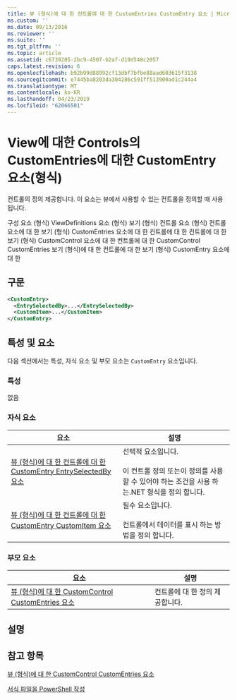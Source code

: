 ```yaml
---
title: 뷰 (형식)에 대 한 컨트롤에 대 한 CustomEntries CustomEntry 요소 | Microsoft Docs
ms.custom: ''
ms.date: 09/13/2016
ms.reviewer: ''
ms.suite: ''
ms.tgt_pltfrm: ''
ms.topic: article
ms.assetid: c6739205-2bc9-4507-b2af-d19d548c2057
caps.latest.revision: 6
ms.openlocfilehash: b92b99d88992cf13dbf7bfbe88aad603615f3138
ms.sourcegitcommit: e7445ba8203da304286c591ff513900ad1c244a4
ms.translationtype: MT
ms.contentlocale: ko-KR
ms.lasthandoff: 04/23/2019
ms.locfileid: "62066501"
---
```

# <a name="customentry-element-for-customentries-for-controls-for-view-format"></a>View에 대한 Controls의 CustomEntries에 대한 CustomEntry 요소(형식)

컨트롤의 정의 제공합니다. 이 요소는 뷰에서 사용할 수 있는 컨트롤을 정의할 때 사용 됩니다.

구성 요소 (형식) ViewDefinitions 요소 (형식) 보기 (형식) 컨트롤 요소 (형식) 컨트롤 요소에 대 한 보기 (형식) CustomEntries 요소에 대 한 컨트롤에 대 한 컨트롤에 대 한 보기 (형식) CustomControl 요소에 대 한 컨트롤에 대 한 CustomControl CustomEntries 보기 (형식)에 대 한 컨트롤에 대 한 보기 (형식) CustomEntry 요소에 대 한

## <a name="syntax"></a>구문

```xml
<CustomEntry>
  <EntrySelectedBy>...</EntrySelectedBy>
  <CustomItem>...</CustomItem>
</CustomEntry>
```

## <a name="attributes-and-elements"></a>특성 및 요소

다음 섹션에서는 특성, 자식 요소 및 부모 요소는 `CustomEntry` 요소입니다.

### <a name="attributes"></a>특성

없음

### <a name="child-elements"></a>자식 요소

|요소|설명|
|-------------|-----------------|
|[뷰 (형식)에 대 한 컨트롤에 대 한 CustomEntry EntrySelectedBy 요소](./entryselectedby-element-for-customentry-for-controls-for-view-format.md)|선택적 요소입니다.<br /><br /> 이 컨트롤 정의 또는이 정의를 사용할 수 있어야 하는 조건을 사용 하는.NET 형식을 정의 합니다.|
|[뷰 (형식)에 대 한 컨트롤에 대 한 CustomEntry CustomItem 요소](./customitem-element-for-customentry-for-controls-for-view-format.md)|필수 요소입니다.<br /><br /> 컨트롤에서 데이터를 표시 하는 방법을 정의 합니다.|

### <a name="parent-elements"></a>부모 요소

|요소|설명|
|-------------|-----------------|
|[뷰 (형식)에 대 한 CustomControl CustomEntries 요소](./customentries-element-for-customcontrol-for-view-format.md)|컨트롤에 대 한 정의 제공합니다.|

## <a name="remarks"></a>설명

## <a name="see-also"></a>참고 항목

[뷰 (형식)에 대 한 CustomControl CustomEntries 요소](./customentries-element-for-customcontrol-for-view-format.md)

[서식 파일을 PowerShell 작성](./writing-a-powershell-formatting-file.md)
